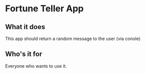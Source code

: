 # Fortune Teller App

## What it does
This app should return a random message to the user (via conole)

## Who's it for
Everyone who wants to use it.